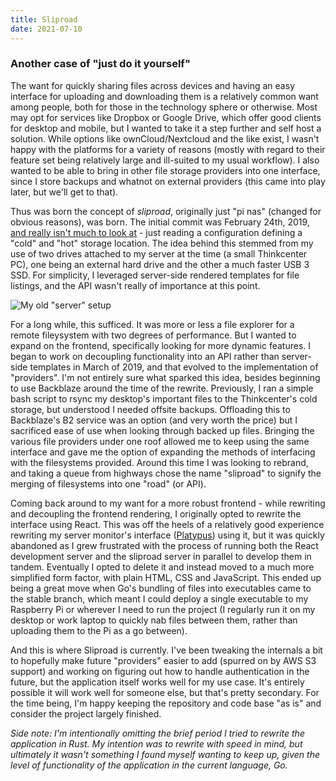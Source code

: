 ```yaml
---
title: Sliproad
date: 2021-07-10
---
```


### Another case of "just do it yourself"

The want for quickly sharing files across devices and having an easy interface for uploading and downloading them is a relatively common want among people, both for those in the technology sphere or otherwise. Most may opt for services like Dropbox or Google Drive, which offer good clients for desktop and mobile, but I wanted to take it a step further and self host a solution. While options like ownCloud/Nextcloud and the like exist, I wasn't happy with the platforms for a variety of reasons (mostly with regard to their feature set being relatively large and ill-suited to my usual workflow). I also wanted to be able to bring in other file storage providers into one interface, since I store backups and whatnot on external providers (this came into play later, but we'll get to that).

Thus was born the concept of _sliproad_, originally just "pi nas" (changed for obvious reasons), was born. The initial commit was February 24th, 2019, [and really isn't much to look at](https://github.com/gmemstr/sliproad/commit/7b091438d43d77300c4be8afb64e2735dd423d71) - just reading a configuration defining a "cold" and "hot" storage location. The idea behind this stemmed from my use of two drives attached to my server at the time (a small Thinkcenter PC), one being an external hard drive and the other a much faster USB 3 SSD. For simplicity, I leveraged server-side rendered templates for file listings, and the API wasn't really of importance at this point.

![My old "server" setup](/images/old-server-setup.png)

For a long while, this sufficed. It was more or less a file explorer for a remote fileysystem with two degrees of performance. But I wanted to expand on the frontend, specifically looking for more dynamic features. I began to work on decoupling functionality into an API rather than server-side templates in March of 2019, and that evolved to the implementation of "providers". I'm not entirely sure what sparked this idea, besides beginning to use Backblaze around the time of the rewrite. Previously, I ran a simple bash script to rsync my desktop's important files to the Thinkcenter's cold storage, but understood I needed offsite backups. Offloading this to Backblaze's B2 service was an option (and very worth the price) but I sacrificed ease of use when looking through backed up files. Bringing the various file providers under one roof allowed me to keep using the same interface and gave me the option of expanding the methods of interfacing with the filesystems provided. Around this time I was looking to rebrand, and taking a queue from highways chose the name "sliproad" to signify the merging of filesystems into one "road" (or API).

Coming back around to my want for a more robust frontend - while rewriting and decoupling the frontend rendering, I originally opted to rewrite the interface using React. This was off the heels of a relatively good experience rewriting my server monitor's interface ([Platypus](#)) using it, but it was quickly abandoned as I grew frustrated with the process of running both the React development server and the sliproad server in parallel to develop them in tandem. Eventually I opted to delete it and instead moved to a much more simplified form factor, with plain HTML, CSS and JavaScript. This ended up being a great move when Go's bundling of files into executables came to the stable branch, which meant I could deploy a single executable to my Raspberry Pi or wherever I need to run the project (I regularly run it on my desktop or work laptop to quickly nab files between them, rather than uploading them to the Pi as a go between).

And this is where Sliproad is currently. I've been tweaking the internals a bit to hopefully make future "providers" easier to add (spurred on by AWS S3 support) and working on figuring out how to handle authentication in the future, but the application itself works well for my use case. It's entirely possible it will work well for someone else, but that's pretty secondary. For the time being, I'm happy keeping the repository and code base "as is" and consider the project largely finished.

_Side note: I'm intentionally omitting the brief period I tried to rewrite the application in Rust. My intention was to rewrite with speed in mind, but ultimately it wasn't something I found myself wanting to keep up, given the level of functionality of the application in the current language, Go._

